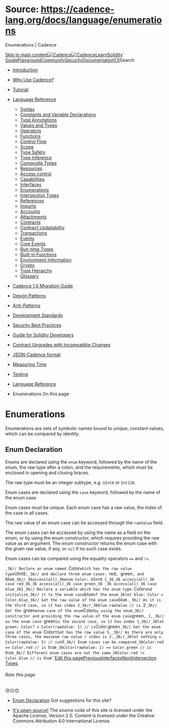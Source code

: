 # Source: https://cadence-lang.org/docs/language/enumerations




Enumerations | Cadence




[Skip to main content](#__docusaurus_skipToContent_fallback)[![Cadence](/img/logo.svg)![Cadence](/img/logo.svg)](/)[Learn](/learn)[Solidity Guide](/docs/solidity-to-cadence)[Playground](https://play.flow.com/)[Community](/community)[Security](https://flow.com/flow-responsible-disclosure/)[Documentation](/docs/)[1.0](/docs/)Search

* [Introduction](/docs/)
* [Why Use Cadence?](/docs/why)
* [Tutorial](/docs/tutorial/first-steps)
* [Language Reference](/docs/language/)
  + [Syntax](/docs/language/syntax)
  + [Constants and Variable Declarations](/docs/language/constants-and-variables)
  + [Type Annotations](/docs/language/type-annotations)
  + [Values and Types](/docs/language/values-and-types)
  + [Operators](/docs/language/operators)
  + [Functions](/docs/language/functions)
  + [Control Flow](/docs/language/control-flow)
  + [Scope](/docs/language/scope)
  + [Type Safety](/docs/language/type-safety)
  + [Type Inference](/docs/language/type-inference)
  + [Composite Types](/docs/language/composite-types)
  + [Resources](/docs/language/resources)
  + [Access control](/docs/language/access-control)
  + [Capabilities](/docs/language/capabilities)
  + [Interfaces](/docs/language/interfaces)
  + [Enumerations](/docs/language/enumerations)
  + [Intersection Types](/docs/language/intersection-types)
  + [References](/docs/language/references)
  + [Imports](/docs/language/imports)
  + [Accounts](/docs/language/accounts/)
  + [Attachments](/docs/language/attachments)
  + [Contracts](/docs/language/contracts)
  + [Contract Updatability](/docs/language/contract-updatability)
  + [Transactions](/docs/language/transactions)
  + [Events](/docs/language/events)
  + [Core Events](/docs/language/core-events)
  + [Run-time Types](/docs/language/run-time-types)
  + [Built-in Functions](/docs/language/built-in-functions)
  + [Environment Information](/docs/language/environment-information)
  + [Crypto](/docs/language/crypto)
  + [Type Hierarchy](/docs/language/type-hierarchy)
  + [Glossary](/docs/language/glossary)
* [Cadence 1.0 Migration Guide](/docs/cadence-migration-guide/)
* [Design Patterns](/docs/design-patterns)
* [Anti-Patterns](/docs/anti-patterns)
* [Development Standards](/docs/project-development-tips)
* [Security Best Practices](/docs/security-best-practices)
* [Guide for Solidity Developers](/docs/solidity-to-cadence)
* [Contract Upgrades with Incompatible Changes](/docs/contract-upgrades)
* [JSON-Cadence format](/docs/json-cadence-spec)
* [Measuring Time](/docs/measuring-time)
* [Testing](/docs/testing-framework)


* [Language Reference](/docs/language/)
* Enumerations
On this page
# Enumerations

Enumerations are sets of symbolic names bound to unique, constant values,
which can be compared by identity.

## Enum Declaration[​](#enum-declaration "Direct link to Enum Declaration")

Enums are declared using the `enum` keyword,
followed by the name of the enum, the raw type after a colon,
and the requirements, which must be enclosed in opening and closing braces.

The raw type must be an integer subtype, e.g. `UInt8` or `Int128`.

Enum cases are declared using the `case` keyword,
followed by the name of the enum case.

Enum cases must be unique.
Each enum case has a raw value, the index of the case in all cases.

The raw value of an enum case can be accessed through the `rawValue` field.

The enum cases can be accessed by using the name as a field on the enum,
or by using the enum constructor,
which requires providing the raw value as an argument.
The enum constructor returns the enum case with the given raw value,
if any, or `nil` if no such case exists.

Enum cases can be compared using the equality operators `==` and `!=`.

 `_36// Declare an enum named `Color` which has the raw value type `UInt8`,_36// and declare three enum cases: `red`, `green`, and `blue`_36//_36access(all)_36enum Color: UInt8 {_36_36 access(all)_36 case red_36_36 access(all)_36 case green_36 _36 access(all)_36 case blue_36}_36// Declare a variable which has the enum type `Color` and initialize_36// it to the enum case `blue` of the enum_36let blue: Color = Color.blue_36// Get the raw value of the enum case `blue`._36// As it is the third case, so it has index 2_36//_36blue.rawValue // is `2`_36// Get the `green` enum case of the enum `Color` by using the enum_36// constructor and providing the raw value of the enum case `green`, 1,_36// as the enum case `green` is the second case, so it has index 1_36//_36let green: Color? = Color(rawValue: 1) // is `Color.green`_36// Get the enum case of the enum `Color` that has the raw value 5._36// As there are only three cases, the maximum raw value / index is 2._36//_36let nothing = Color(rawValue: 5) // is `nil`_36// Enum cases can be compared_36Color.red == Color.red // is `true`_36Color(rawValue: 1) == Color.green // is `true`_36// Different enum cases are not the same_36Color.red != Color.blue // is `true``[Edit this page](https://github.com/onflow/cadence-lang.org/tree/main/docs/language/enumerations.md)[PreviousInterfaces](/docs/language/interfaces)[NextIntersection Types](/docs/language/intersection-types)
###### Rate this page

😞😐😊

* [Enum Declaration](#enum-declaration)
Got suggestions for this site? 

* [It's open-source!](https://github.com/onflow/cadence-lang.org)
The source code of this site is licensed under the Apache License, Version 2.0.
Content is licensed under the Creative Commons Attribution 4.0 International License.

